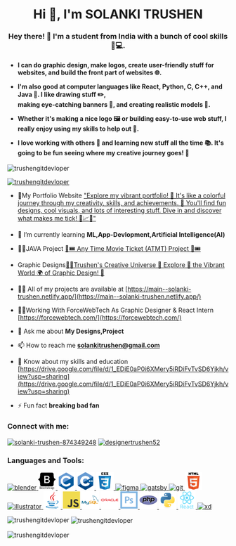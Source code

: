 <h1 align="center">Hi 👋, I'm SOLANKI TRUSHEN</h1>
<h3 align="center">Hey there! 👋 I'm a student from India with a bunch of cool skills 🎨💻.<br></h3>
<h4>
  
* I can do graphic design, make logos, create user-friendly stuff for websites, and build the front part of websites 🌐. <br>
  
* I'm also good at computer languages like React, Python, C, C++, and Java 🧩. I like drawing stuff ✏️,<br>
making eye-catching banners 🚩, and creating realistic models 🎯. 
  
* Whether it's making a nice logo 🖼️ or building easy-to-use web stuff, I really enjoy using my skills to help out 🚀.<br>
  
* I love working with others 🤝 and learning new stuff all the time 📚. It's going to be fun seeing 
where my creative journey goes! 🌟</h4>

<p align="left"> <img src="https://komarev.com/ghpvc/?username=trushengitdevloper&label=Profile%20views&color=0e75b6&style=flat" alt="trushengitdevloper" /> </p>

<p align="left"> <a href="https://github.com/ryo-ma/github-profile-trophy"><img src="https://github-profile-trophy.vercel.app/?username=trushengitdevloper" alt="trushengitdevloper" /></a> </p>

- 💼My Portfolio Website ["Explore my vibrant portfolio! 🌟 It's like a colorful journey through my creativity, skills, and achievements. 🚀 You'll find fun designs, cool visuals, and lots of interesting stuff. Dive in and discover what makes me tick! 🎨📈🌟"](https://solanki-trushen.netlify.app/)

- 🌱 I’m currently learning **ML,App-Devlopment,Artificial Intelligence(AI)**

- 👨‍💻JAVA Project [🎥🎟️ Any Time Movie Ticket (ATMT) Project 🎥🎟️](https://github.com/trushengitdevloper/ATMT-in-java)

- Graphic Designs[🎨🌟Trushen's Creative Universe 🌌 Explore 🎒 the Vibrant World 🌍 of Graphic Design! 🎨](https://github.com/trushengitdevloper/Designs)

- 👨‍💻 All of my projects are available at [https://main--solanki-trushen.netlify.app/](https://main--solanki-trushen.netlify.app/)

- 👨‍💼Working With ForceWebTech As Graphic Designer & React Intern [https://forcewebtech.com/](https://forcewebtech.com/)

- 💬 Ask me about **My Designs,Project**

- 📫 How to reach me **solankitrushen@gmail.com**

- 📄 Know about my skills and education [https://drive.google.com/file/d/1_EDiE0aP0i6XMery5iRDiFvTvSD6Yjkh/view?usp=sharing](https://drive.google.com/file/d/1_EDiE0aP0i6XMery5iRDiFvTvSD6Yjkh/view?usp=sharing)

- ⚡ Fun fact **breaking bad fan**

<h3 align="left">Connect with me:</h3>
<p align="left">
<a href="https://linkedin.com/in/solanki-trushen-874349248" target="blank"><img align="center" src="https://raw.githubusercontent.com/rahuldkjain/github-profile-readme-generator/master/src/images/icons/Social/linked-in-alt.svg" alt="solanki-trushen-874349248" height="30" width="40" /></a>
<a href="https://instagram.com/designertrushen52" target="blank"><img align="center" src="https://raw.githubusercontent.com/rahuldkjain/github-profile-readme-generator/master/src/images/icons/Social/instagram.svg" alt="designertrushen52" height="30" width="40" /></a>
</p>

<h3 align="left">Languages and Tools:</h3>
<p align="left"> <a href="https://www.blender.org/" target="_blank" rel="noreferrer"> <img src="https://download.blender.org/branding/community/blender_community_badge_white.svg" alt="blender" width="40" height="40"/> </a> <a href="https://getbootstrap.com" target="_blank" rel="noreferrer"> <img src="https://raw.githubusercontent.com/devicons/devicon/master/icons/bootstrap/bootstrap-plain-wordmark.svg" alt="bootstrap" width="40" height="40"/> </a> <a href="https://www.cprogramming.com/" target="_blank" rel="noreferrer"> <img src="https://raw.githubusercontent.com/devicons/devicon/master/icons/c/c-original.svg" alt="c" width="40" height="40"/> </a> <a href="https://www.w3schools.com/cpp/" target="_blank" rel="noreferrer"> <img src="https://raw.githubusercontent.com/devicons/devicon/master/icons/cplusplus/cplusplus-original.svg" alt="cplusplus" width="40" height="40"/> </a> <a href="https://www.w3schools.com/css/" target="_blank" rel="noreferrer"> <img src="https://raw.githubusercontent.com/devicons/devicon/master/icons/css3/css3-original-wordmark.svg" alt="css3" width="40" height="40"/> </a> <a href="https://www.figma.com/" target="_blank" rel="noreferrer"> <img src="https://www.vectorlogo.zone/logos/figma/figma-icon.svg" alt="figma" width="40" height="40"/> </a> <a href="https://www.gatsbyjs.com/" target="_blank" rel="noreferrer"> <img src="https://www.vectorlogo.zone/logos/gatsbyjs/gatsbyjs-icon.svg" alt="gatsby" width="40" height="40"/> </a> <a href="https://git-scm.com/" target="_blank" rel="noreferrer"> <img src="https://www.vectorlogo.zone/logos/git-scm/git-scm-icon.svg" alt="git" width="40" height="40"/> </a> <a href="https://www.w3.org/html/" target="_blank" rel="noreferrer"> <img src="https://raw.githubusercontent.com/devicons/devicon/master/icons/html5/html5-original-wordmark.svg" alt="html5" width="40" height="40"/> </a> <a href="https://www.adobe.com/in/products/illustrator.html" target="_blank" rel="noreferrer"> <img src="https://www.vectorlogo.zone/logos/adobe_illustrator/adobe_illustrator-icon.svg" alt="illustrator" width="40" height="40"/> </a> <a href="https://www.java.com" target="_blank" rel="noreferrer"> <img src="https://raw.githubusercontent.com/devicons/devicon/master/icons/java/java-original.svg" alt="java" width="40" height="40"/> </a> <a href="https://developer.mozilla.org/en-US/docs/Web/JavaScript" target="_blank" rel="noreferrer"> <img src="https://raw.githubusercontent.com/devicons/devicon/master/icons/javascript/javascript-original.svg" alt="javascript" width="40" height="40"/> </a> <a href="https://www.mysql.com/" target="_blank" rel="noreferrer"> <img src="https://raw.githubusercontent.com/devicons/devicon/master/icons/mysql/mysql-original-wordmark.svg" alt="mysql" width="40" height="40"/> </a> <a href="https://www.oracle.com/" target="_blank" rel="noreferrer"> <img src="https://raw.githubusercontent.com/devicons/devicon/master/icons/oracle/oracle-original.svg" alt="oracle" width="40" height="40"/> </a> <a href="https://www.photoshop.com/en" target="_blank" rel="noreferrer"> <img src="https://raw.githubusercontent.com/devicons/devicon/master/icons/photoshop/photoshop-line.svg" alt="photoshop" width="40" height="40"/> </a> <a href="https://www.php.net" target="_blank" rel="noreferrer"> <img src="https://raw.githubusercontent.com/devicons/devicon/master/icons/php/php-original.svg" alt="php" width="40" height="40"/> </a> <a href="https://www.python.org" target="_blank" rel="noreferrer"> <img src="https://raw.githubusercontent.com/devicons/devicon/master/icons/python/python-original.svg" alt="python" width="40" height="40"/> </a> <a href="https://reactjs.org/" target="_blank" rel="noreferrer"> <img src="https://raw.githubusercontent.com/devicons/devicon/master/icons/react/react-original-wordmark.svg" alt="react" width="40" height="40"/> </a> <a href="https://www.adobe.com/products/xd.html" target="_blank" rel="noreferrer"> <img src="https://cdn.worldvectorlogo.com/logos/adobe-xd.svg" alt="xd" width="40" height="40"/> </a> </p>

<p><img align="left" src="https://github-readme-stats.vercel.app/api/top-langs?username=trushengitdevloper&show_icons=true&locale=en&layout=compact" alt="trushengitdevloper" /></p>

<p>&nbsp;<img align="center" src="https://github-readme-stats.vercel.app/api?username=trushengitdevloper&show_icons=true&locale=en" alt="trushengitdevloper" /></p>

<p><img align="center" src="https://github-readme-streak-stats.herokuapp.com/?user=trushengitdevloper&" alt="trushengitdevloper" /></p>
